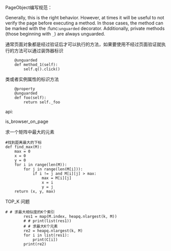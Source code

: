 PageObject编写规范：

Generally, this is the right behavior. However, at times it
    will be useful to not verify the page before executing a method.
    In those cases, the method can be marked with the :func:`unguarded`
    decorator. Additionally, private methods (those beginning with `_`)
    are always unguarded.
    
通常页面对象都是经过验证后才可以执行的方法，如果要使用不经过页面验证就执行的方法可以通过装饰器标识
```
    @unguarded
    def method_1(self):
        self.q().click()
```
类或者实例属性的标识方法
```
    @property
    @unguarded
    def foo(self):
        return self._foo
```
api:

is_browser_on_page  

求一个矩阵中最大的元素

```
#找到距离最大的下标
def find_max(M):
    max = 0
    x = 0
    y = 0
    for i in range(len(M)):
        for j in range(len(M[i])):
            if i != j and M[i][j] > max:
                max = M[i][j]
                x = i
                y = j
    return (x, y, max)
```
TOP_K 问题
```
# # 求最大相似度的K个索引
        res1 = map(M.index, heapq.nlargest(k, M))
        # # print(list(res1))
        # # 求最大K个元素
        re2 = heapq.nlargest(k, M)
        for i in list(res1):
            print(C[i])
        print(re2)
```